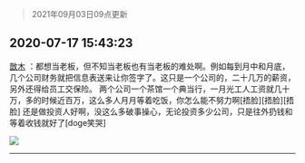 > 2021年09月03日09点更新
<link rel="stylesheet" href="https://cdn.jsdelivr.net/gh/taotie6/sampleJSON@main/css/photo_show.css">


 ## 2020-07-17 15:43:23 

 [㪚木](https://www.coolapk.com/feed/20259702?shareKey=NjcwNmJmZGVjNGE1NjEzMTc1Njc~) ：都想当老板，但不知当老板也有当老板的难处啊。例如每到月中和月底，几个公司财务就把信息表送来让你签字了。这只是一个公司的，二十几万的薪资，另外还得给员工交保险。
两个公司一个茶馆一个典当行，一月光工人工资就几十万，多的时候近百万，这么多人月月等着吃饭<!--break-->，你怎么能不努力啊[捂脸][捂脸][捂脸]
还是做投资人好啊，没这么多破事操心，无论投资多少公司，只是往外扔钱和等着收钱就好了[doge笑哭] 

<div class="album">
<img class="img-item" src="http://image.coolapk.com/feed/2020/0717/15/1081091_ccc789f3_1802_9299@2494x3325.jpeg" />
</div>

 ------- 

